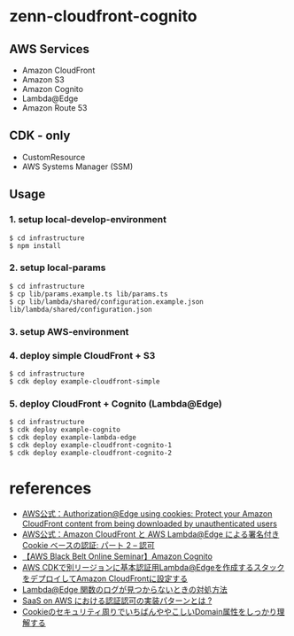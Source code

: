 # zenn-cloudfront-cognito

## AWS Services

- Amazon CloudFront
- Amazon S3
- Amazon Cognito
- Lambda@Edge
- Amazon Route 53

## CDK - only

- CustomResource
- AWS Systems Manager (SSM)

## Usage

### 1. setup local-develop-environment

```shell
$ cd infrastructure
$ npm install
```

### 2. setup local-params

```shell
$ cd infrastructure
$ cp lib/params.example.ts lib/params.ts
$ cp lib/lambda/shared/configuration.example.json lib/lambda/shared/configuration.json
```


### 3. setup AWS-environment


### 4. deploy simple CloudFront + S3

```shell
$ cd infrastructure
$ cdk deploy example-cloudfront-simple
```

### 5. deploy CloudFront + Cognito (Lambda@Edge)

```shell
$ cd infrastructure
$ cdk deploy example-cognito
$ cdk deploy example-lambda-edge
$ cdk deploy example-cloudfront-cognito-1
$ cdk deploy example-cloudfront-cognito-2
```



# references

- [AWS公式：Authorization@Edge using cookies: Protect your Amazon CloudFront content from being downloaded by unauthenticated users](https://aws.amazon.com/jp/blogs/networking-and-content-delivery/authorizationedge-using-cookies-protect-your-amazon-cloudfront-content-from-being-downloaded-by-unauthenticated-users/)
- [AWS公式：Amazon CloudFront と AWS Lambda@Edge による署名付き Cookie ベースの認証: パート 2 – 認可](https://aws.amazon.com/jp/blogs/news/signed-cookie-based-authentication-with-amazon-cloudfront-and-aws-lambdaedge-part-2-authorization/)
- [【AWS Black Belt Online Seminar】Amazon Cognito](https://d1.awsstatic.com/webinars/jp/pdf/services/20200630_AWS_BlackBelt_Amazon%20Cognito.pdf)
- [AWS CDKで別リージョンに基本認証用Lambda@Edgeを作成するスタックをデプロイしてAmazon CloudFrontに設定する](https://tech.nri-net.com/entry/aws_cdk_cross_region_stack_deployment_lambda_edge)
- [Lambda@Edge 関数のログが見つからないときの対処方法](https://dev.classmethod.jp/articles/tsnote-lambda-edge-log-region/)
- [SaaS on AWS における認証認可の実装パターンとは ?](https://aws.amazon.com/jp/builders-flash/202108/saas-authorization-implementation-pattern/?awsf.filter-name=*all)
- [Cookieのセキュリティ周りでいちばんややこしいDomain属性をしっかり理解する](https://qiita.com/HAYASHI-Masayuki/items/209039717c15834603d8)
